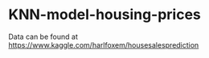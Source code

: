 # KNN-model-housing-prices

Data can be found at https://www.kaggle.com/harlfoxem/housesalesprediction
